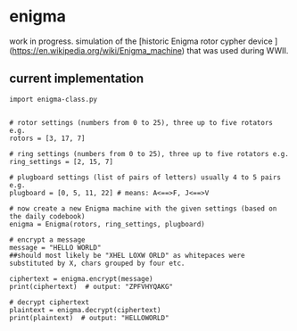 # enigma
work in progress. simulation of the [historic Enigma rotor cypher device
] (https://en.wikipedia.org/wiki/Enigma_machine) that was used during WWII.

## current implementation 
``` 
import enigma-class.py


# rotor settings (numbers from 0 to 25), three up to five rotators e.g.
rotors = [3, 17, 7]

# ring settings (numbers from 0 to 25), three up to five rotators e.g.
ring_settings = [2, 15, 7]

# plugboard settings (list of pairs of letters) usually 4 to 5 pairs e.g.
plugboard = [0, 5, 11, 22] # means: A<==>F, J<==>V

# now create a new Enigma machine with the given settings (based on the daily codebook)
enigma = Enigma(rotors, ring_settings, plugboard)

# encrypt a message
message = "HELLO WORLD"
##should most likely be "XHEL LOXW ORLD" as whitepaces were substituted by X, chars grouped by four etc.

ciphertext = enigma.encrypt(message)
print(ciphertext)  # output: "ZPFVHYQAKG"

# decrypt ciphertext
plaintext = enigma.decrypt(ciphertext)
print(plaintext)  # output: "HELLOWORLD"
